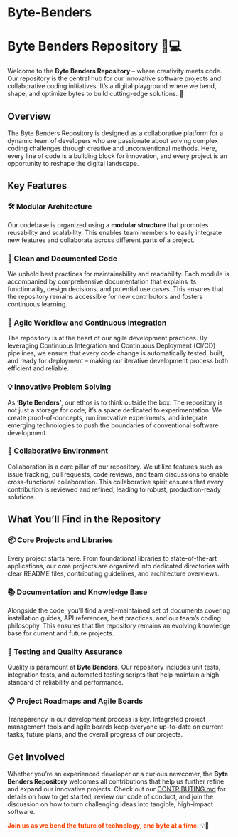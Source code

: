# Byte-Benders

# Byte Benders Repository 🎉💻

Welcome to the **Byte Benders Repository** – where creativity meets code. Our repository is the central hub for our innovative software projects and collaborative coding initiatives. It’s a digital playground where we bend, shape, and optimize bytes to build cutting-edge solutions. 🚀

## Overview
The Byte Benders Repository is designed as a collaborative platform for a dynamic team of developers who are passionate about solving complex coding challenges through creative and unconventional methods. Here, every line of code is a building block for innovation, and every project is an opportunity to reshape the digital landscape.

## Key Features

### :hammer_and_wrench: Modular Architecture
Our codebase is organized using a **modular structure** that promotes reusability and scalability. This enables team members to easily integrate new features and collaborate across different parts of a project.

### :notebook: Clean and Documented Code
We uphold best practices for maintainability and readability. Each module is accompanied by comprehensive documentation that explains its functionality, design decisions, and potential use cases. This ensures that the repository remains accessible for new contributors and fosters continuous learning.

### :rocket: Agile Workflow and Continuous Integration
The repository is at the heart of our agile development practices. By leveraging Continuous Integration and Continuous Deployment (CI/CD) pipelines, we ensure that every code change is automatically tested, built, and ready for deployment – making our iterative development process both efficient and reliable.

### :bulb: Innovative Problem Solving
As **‘Byte Benders’**, our ethos is to think outside the box. The repository is not just a storage for code; it’s a space dedicated to experimentation. We create proof-of-concepts, run innovative experiments, and integrate emerging technologies to push the boundaries of conventional software development.

### :handshake: Collaborative Environment
Collaboration is a core pillar of our repository. We utilize features such as issue tracking, pull requests, code reviews, and team discussions to enable cross-functional collaboration. This collaborative spirit ensures that every contribution is reviewed and refined, leading to robust, production-ready solutions.

## What You’ll Find in the Repository

### :package: Core Projects and Libraries
Every project starts here. From foundational libraries to state-of-the-art applications, our core projects are organized into dedicated directories with clear README files, contributing guidelines, and architecture overviews.

### :books: Documentation and Knowledge Base
Alongside the code, you’ll find a well-maintained set of documents covering installation guides, API references, best practices, and our team’s coding philosophy. This ensures that the repository remains an evolving knowledge base for current and future projects.

### :test_tube: Testing and Quality Assurance
Quality is paramount at **Byte Benders**. Our repository includes unit tests, integration tests, and automated testing scripts that help maintain a high standard of reliability and performance.

### :clipboard: Project Roadmaps and Agile Boards
Transparency in our development process is key. Integrated project management tools and agile boards keep everyone up-to-date on current tasks, future plans, and the overall progress of our projects.

## Get Involved
Whether you’re an experienced developer or a curious newcomer, the **Byte Benders Repository** welcomes all contributions that help us further refine and expand our innovative projects. Check out our [CONTRIBUTING.md](./CONTRIBUTING.md) for details on how to get started, review our code of conduct, and join the discussion on how to turn challenging ideas into tangible, high-impact software.

<span style="color: #FF4500;"><strong>Join us as we bend the future of technology, one byte at a time.</strong></span> 💡🚀
